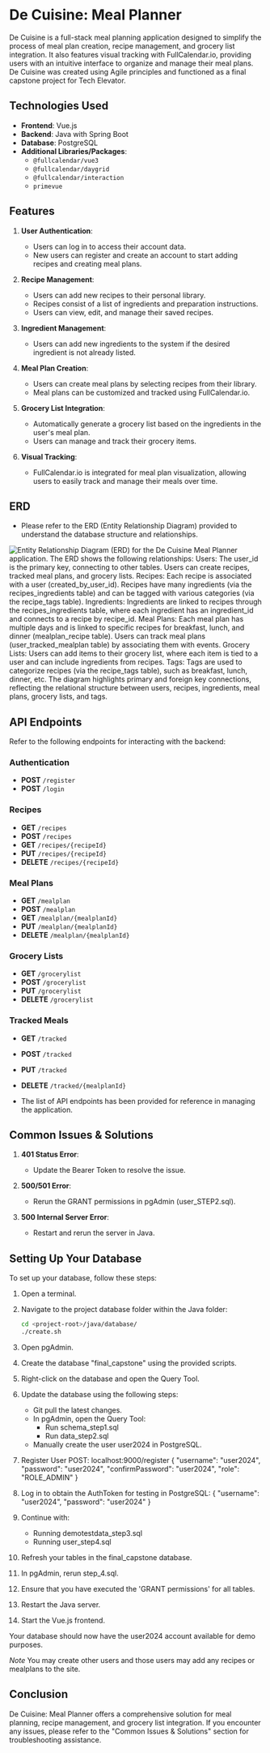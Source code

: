# De Cuisine: Meal Planner

De Cuisine is a full-stack meal planning application designed to simplify the process of meal plan creation, recipe management, and grocery list integration. It also features visual tracking with FullCalendar.io, providing users with an intuitive interface to organize and manage their meal plans. De Cuisine was created using Agile principles and functioned as a final capstone project for Tech Elevator.

## Technologies Used

- **Frontend**: Vue.js
- **Backend**: Java with Spring Boot
- **Database**: PostgreSQL
- **Additional Libraries/Packages**:
  - `@fullcalendar/vue3`
  - `@fullcalendar/daygrid`
  - `@fullcalendar/interaction`
  - `primevue`

## Features

1. **User Authentication**:
   - Users can log in to access their account data.
   - New users can register and create an account to start adding recipes and creating meal plans.

2. **Recipe Management**:
   - Users can add new recipes to their personal library.
   - Recipes consist of a list of ingredients and preparation instructions.
   - Users can view, edit, and manage their saved recipes.

3. **Ingredient Management**:
   - Users can add new ingredients to the system if the desired ingredient is not already listed.

4. **Meal Plan Creation**:
   - Users can create meal plans by selecting recipes from their library.
   - Meal plans can be customized and tracked using FullCalendar.io.

5. **Grocery List Integration**:
   - Automatically generate a grocery list based on the ingredients in the user's meal plan.
   - Users can manage and track their grocery items.

6. **Visual Tracking**:
   - FullCalendar.io is integrated for meal plan visualization, allowing users to easily track and manage their meals over time.

## ERD

- Please refer to the ERD (Entity Relationship Diagram) provided to understand the database structure and relationships.

![Entity Relationship Diagram (ERD) for the De Cuisine Meal Planner application. The ERD shows the following relationships: Users: The user_id is the primary key, connecting to other tables. Users can create recipes, tracked meal plans, and grocery lists. Recipes: Each recipe is associated with a user (created_by_user_id). Recipes have many ingredients (via the recipes_ingredients table) and can be tagged with various categories (via the recipe_tags table).
Ingredients: Ingredients are linked to recipes through the recipes_ingredients table, where each ingredient has an ingredient_id and connects to a recipe by recipe_id.
Meal Plans: Each meal plan has multiple days and is linked to specific recipes for breakfast, lunch, and dinner (mealplan_recipe table). Users can track meal plans (user_tracked_mealplan table) by associating them with events.
Grocery Lists: Users can add items to their grocery list, where each item is tied to a user and can include ingredients from recipes.
Tags: Tags are used to categorize recipes (via the recipe_tags table), such as breakfast, lunch, dinner, etc.
The diagram highlights primary and foreign key connections, reflecting the relational structure between users, recipes, ingredients, meal plans, grocery lists, and tags.](erd.png)

## API Endpoints

Refer to the following endpoints for interacting with the backend:

### Authentication
- **POST** `/register`
- **POST** `/login`

### Recipes
- **GET** `/recipes`
- **POST** `/recipes`
- **GET** `/recipes/{recipeId}`
- **PUT** `/recipes/{recipeId}`
- **DELETE** `/recipes/{recipeId}`

### Meal Plans
- **GET** `/mealplan`
- **POST** `/mealplan`
- **GET** `/mealplan/{mealplanId}`
- **PUT** `/mealplan/{mealplanId}`
- **DELETE** `/mealplan/{mealplanId}`

### Grocery Lists
- **GET** `/grocerylist`
- **POST** `/grocerylist`
- **PUT** `/grocerylist`
- **DELETE** `/grocerylist`

### Tracked Meals
- **GET** `/tracked`
- **POST** `/tracked`
- **PUT** `/tracked`
- **DELETE** `/tracked/{mealplanId}`



- The list of API endpoints has been provided for reference in managing the application.

## Common Issues & Solutions

1. **401 Status Error**:
   - Update the Bearer Token to resolve the issue.

2. **500/501 Error**:
   - Rerun the GRANT permissions in pgAdmin (user_STEP2.sql).

3. **500 Internal Server Error**:
   - Restart and rerun the server in Java.

## Setting Up Your Database

To set up your database, follow these steps:

1. Open a terminal.
2. Navigate to the project database folder within the Java folder:
   ```bash
   cd <project-root>/java/database/
   ./create.sh
3. Open pgAdmin.
4. Create the database "final_capstone" using the provided scripts.
5. Right-click on the database and open the Query Tool.
6. Update the database using the following steps:
    - Git pull the latest changes.
    - In pgAdmin, open the Query Tool:
        - Run schema_step1.sql
        - Run data_step2.sql
    - Manually create the user user2024 in PostgreSQL.
7. Register User
POST: localhost:9000/register
{
  "username": "user2024",
  "password": "user2024",
  "confirmPassword": "user2024",
  "role": "ROLE_ADMIN"
}

8. Log in to obtain the AuthToken for testing in PostgreSQL:
{
  "username": "user2024",
  "password": "user2024"
}

9. Continue with:
    - Running demotestdata_step3.sql
    - Running user_step4.sql
10. Refresh your tables in the final_capstone database.
11. In pgAdmin, rerun step_4.sql.
12. Ensure that you have executed the 'GRANT permissions' for all tables.
13. Restart the Java server.
14. Start the Vue.js frontend.

Your database should now have the user2024 account available for demo purposes.

*Note* You may create other users and those users may add any recipes or mealplans to the site. 

## Conclusion

De Cuisine: Meal Planner offers a comprehensive solution for meal planning, recipe management, and grocery list integration. If you encounter any issues, please refer to the "Common Issues & Solutions" section for troubleshooting assistance.
